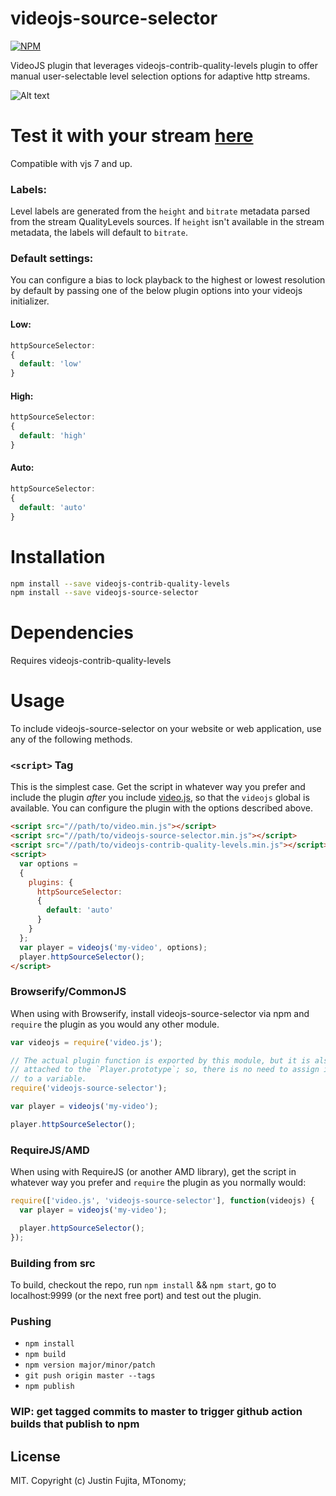 # videojs-source-selector

[![NPM](https://nodei.co/npm/@mtonomy/videojs-source-selector.png)](https://nodei.co/npm/@mtonomy/videojs-source-selector)

VideoJS plugin that leverages videojs-contrib-quality-levels plugin to offer manual user-selectable level selection options for adaptive http streams.

![Alt text](doc/images/example.png "Source selector")

# Test it with your stream [here](https://vod.dev)

Compatible with vjs 7 and up.

### Labels:
Level labels are generated from the ```height``` and ```bitrate``` metadata parsed from the stream QualityLevels sources.  If ```height``` isn't available in the stream metadata, the labels will default to ```bitrate```.

### Default settings:
You can configure a bias to lock playback to the highest or lowest resolution by default by passing one of the below plugin options into your videojs initializer.

#### Low:
```js
httpSourceSelector:
{
  default: 'low'
}
```
#### High:
```js
httpSourceSelector:
{
  default: 'high'
}
```
#### Auto:
```js
httpSourceSelector:
{
  default: 'auto'
}
```

# Installation

```sh
npm install --save videojs-contrib-quality-levels
npm install --save videojs-source-selector
```

# Dependencies
Requires videojs-contrib-quality-levels

# Usage

To include videojs-source-selector on your website or web application, use any of the following methods.

### `<script>` Tag

This is the simplest case. Get the script in whatever way you prefer and include the plugin _after_ you include [video.js][videojs], so that the `videojs` global is available. You can configure the plugin with the options described above.  

```html
<script src="//path/to/video.min.js"></script>
<script src="//path/to/videojs-source-selector.min.js"></script>
<script src="//path/to/videojs-contrib-quality-levels.min.js"></script>
<script>
  var options =
  {
    plugins: {
      httpSourceSelector:
      {
        default: 'auto'
      }
    }
  };
  var player = videojs('my-video', options);
  player.httpSourceSelector();
</script>
```

### Browserify/CommonJS

When using with Browserify, install videojs-source-selector via npm and `require` the plugin as you would any other module.

```js
var videojs = require('video.js');

// The actual plugin function is exported by this module, but it is also
// attached to the `Player.prototype`; so, there is no need to assign it
// to a variable.
require('videojs-source-selector');

var player = videojs('my-video');

player.httpSourceSelector();
```

### RequireJS/AMD

When using with RequireJS (or another AMD library), get the script in whatever way you prefer and `require` the plugin as you normally would:

```js
require(['video.js', 'videojs-source-selector'], function(videojs) {
  var player = videojs('my-video');

  player.httpSourceSelector();
});
```

### Building from src
To build, checkout the repo, run ```npm install``` && ```npm start```,
go to localhost:9999 (or the next free port) and test out the plugin.

### Pushing
* ```npm install```
* ```npm build```
* ```npm version major/minor/patch```
* ```git push origin master --tags```
* ```npm publish```

### WIP: get tagged commits to master to trigger github action builds that publish to npm

## License

MIT. Copyright (c) Justin Fujita, MTonomy;


[videojs]: http://videojs.com/
